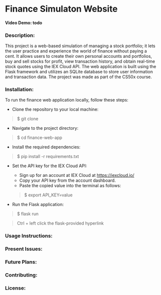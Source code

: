 # **Finance Simulaton Website**
#### **Video Demo**: todo
### **Description**:

This project is a web-based simulation of managing a stock portfolio; it lets the user practice and experience the world of finance without paying a cent. It allows users to create their own personal accounts and portfolios, buy and sell stocks for profit, view transaction history, and obtain real-time stock quotes using the IEX Cloud API. The web application is built using the Flask framework and utilizes an SQLite database to store user information and transaction data. The project was made as part of the CS50x course. 

### **Installation**:
To run the finance web application locally, follow these steps:
- Clone the repository to your local machine:
> $ git clone <repository-url>

- Navigate to the project directory:
> $ cd finance-web-app

- Install the required dependencies:
> $ pip install -r requirements.txt

- Set the API key for the IEX Cloud API:
  - Sign up for an account at IEX Cloud at https://iexcloud.io/
  - Copy your API key from the account dashboard.
  - Paste the copied value into the terminal as follows:
  > $ export API_KEY=value

- Run the Flask application:
> $ flask run

> Ctrl + left click the flask-provided hyperlink


### **Usage Instructions**:

### **Present Issues**:

### **Future Plans**:

### **Contributing**:

### **License**:

